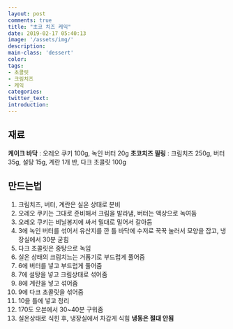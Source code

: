 ```yaml
---
layout: post
comments: true
title: "초코 치즈 케익"
date: 2019-02-17 05:40:13
image: '/assets/img/'
description:
main-class: 'dessert'
color:
tags:
- 초콜릿
- 크림치즈
- 케익
categories:
twitter_text:
introduction:
---
```


## 재료

**케이크 바닥** : 오레오 쿠키 100g, 녹인 버터 20g
**초코치즈 필링** : 크림치즈 250g, 버터 35g, 설탕 15g, 계란 1개 반, 다크 초콜릿 100g

## 만드는법

1. 크림치즈, 버터, 계란은 실온 상태로 분비
2. 오레오 쿠키는 그대로 준비해서 크림을 발라냄, 버터는 액상으로 녹여둠
3. 오레오 쿠키는 비닐봉지에 싸서 밀대로 밀어서 갈아둠
4. 3에 녹인 버터를 섞어서 유산지를 깐 틀 바닥에 수저로 꾹꾹 눌러서 모양을 잡고, 냉장실에서 30분 굳힘
5. 다크 초콜릿은 중탕으로 녹임
6. 실온 상태의 크림치느는 거품기로 부드럽게 풀어줌
7. 6에 버터를 넣고 부드럽게 풀어줌
8. 7에 설탕을 넣고 크림상태로 섞어줌
9. 8에 계란을 넣고 섞어줌
10. 9에 다크 초콜릿을 섞어줌
11. 10을 틀에 넣고 정리
12. 170도 오븐에서 30~40분 구워줌
13. 실온상태로 식힌 후, 냉장실에서 차갑게 식힘 **냉동은 절대 안됨**